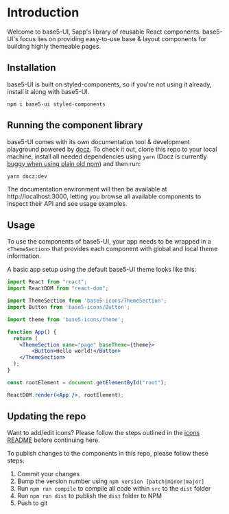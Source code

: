 # Introduction

Welcome to base5-UI, 5app's library of reusable React components. base5-UI's focus lies on providing easy-to-use base & layout components for building highly themeable pages.

## Installation

base5-UI is built on styled-components, so if you're not using it already, install it along with base5-UI.

```
npm i base5-ui styled-components
```

## Running the component library

base5-UI comes with its own documentation tool & development playground powered by [docz](https://www.docz.site/). To check it out, clone this repo to your local machine, install all needed dependencies using `yarn` (Docz is currently [buggy when using plain old npm](https://github.com/pedronauck/docz/issues/276)) and then run:

```
yarn docz:dev
```

The documentation environment will then be available at http://localhost:3000, letting you browse all available components to inspect their API and see usage examples.

## Usage

To use the components of base5-UI, your app needs to be wrapped in a `<ThemeSection>` that provides each component with global and local theme information.

A basic app setup using the default base5-UI theme looks like this:

```jsx
import React from "react";
import ReactDOM from "react-dom";

import ThemeSection from 'base5-icons/ThemeSection';
import Button from 'base5-icons/Button';

import theme from 'base5-icons/theme';

function App() {
  return (
    <ThemeSection name="page" baseTheme={theme}>
    	<Button>Hello world!</Button>
    </ThemeSection>
  );
}

const rootElement = document.getElementById("root");

ReactDOM.render(<App />, rootElement);
```

## Updating the repo

Want to add/edit icons? Please follow the steps outlined in the [icons README](/src/icons/README.mdx) before continuing here.

To publish changes to the components in this repo, please follow these steps:

1. Commit your changes
2. Bump the version number using `npm version [patch|minor|major]`
3. Run `npm run compile` to compile all code within `src` to the `dist` folder
4. Run `npm run dist` to publish the `dist` folder to NPM
5. Push to git
